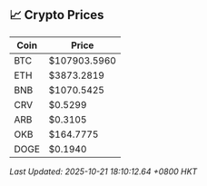 ## 📈 Crypto Prices

| Coin | Price |
| ---- | ----- |
| BTC | $107903.5960 |
| ETH | $3873.2819 |
| BNB | $1070.5425 |
| CRV | $0.5299 |
| ARB | $0.3105 |
| OKB | $164.7775 |
| DOGE | $0.1940 |

_Last Updated: 2025-10-21 18:10:12.64 +0800 HKT_